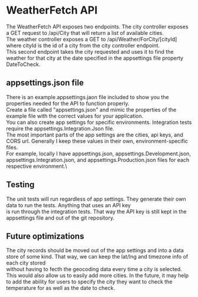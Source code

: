﻿# WeatherFetch API

The WeatherFetch API exposes two endpoints. The city controller exposes a GET request to /api/City that will return a list of available cities.\
The weather controller exposes a GET to /api/Weather/ForCity/[cityId] where cityId is the id of a city from the city controller endpoint.\
This second endpoint takes the city requested and uses it to find the weather for that city at the date specified in the appsettings file property DateToCheck.

## appsettings.json file
There is an example.appsettings.jaon file included to show you the properties needed for the API to function properly.\
Create a file called "appsettings.json" and mimic the properties of the example file with the correct values for your application.\
You can also create app settings for specific environments. Integration tests require the appsettings.Integration.Json file.\
The most important parts of the app settings are the cities, api keys, and CORS url. Generally I keep these values in their own, environment-specific files.\
For example, locally I have appsettings.json, appsettings.Development.json, appsettings.Integration.json, and appsettings.Production.json files for each respective environment.\

## Testing

The unit tests will run regardless of app settings. They generate their own data to run the tests. Anything that uses an API key\
is run through the integration tests. That way the API key is still kept in the appsettings file and out of the git repository.

## Future optimizations

The city records should be moved out of the app settings and into a data store of some kind. That way, we can keep the lat/lng and timezone info of each city stored\
without having to fecth the geocoding data every time a city is selected. This would also allow us to easily add more cities. In the future, it may help to add the ability for users to specify the city they want to check the temperature for as well as the date to check.
